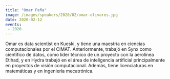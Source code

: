 ```yaml
---
title: "Omar Peña"
image: /images/speakers/2020/02/omar-olivares.jpg
date: 2020-02-12
events:
 - 2020
---
```


Omar es data scientist en Kueski, y tiene una maestría en ciencias computacionales por el CIMAT. Anteriormente, trabajó en Synx como científico de datos, como líder técnico de un proyecto con la aerolínea Etihad, y en Hydra trabajó en el área de inteligencia artificial principalmente en proyectos de visión computacional. Además, tiene licenciaturas en matemáticas y en ingeniería mecatrónica.